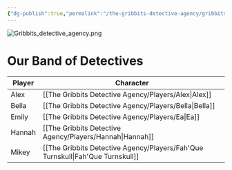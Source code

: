 ```yaml
---
{"dg-publish":true,"permalink":"/the-gribbits-detective-agency/gribbits-campaign-home/","tags":["gribbits"],"noteIcon":""}
---
```


![Gribbits_detective_agency.png](/img/user/Attachments/Images/Gribbits_detective_agency.png)

# Our Band of Detectives

| Player | Character  |
| ------ | ---------- |
| Alex   | [[The Gribbits Detective Agency/Players/Alex\|Alex]]   |
| Bella  | [[The Gribbits Detective Agency/Players/Bella\|Bella]]  |
| Emily  | [[The Gribbits Detective Agency/Players/Ea\|Ea]]     |
| Hannah | [[The Gribbits Detective Agency/Players/Hannah\|Hannah]] |
| Mikey  | [[The Gribbits Detective Agency/Players/Fah'Que Turnskull\|Fah'Que Turnskull]]            |
